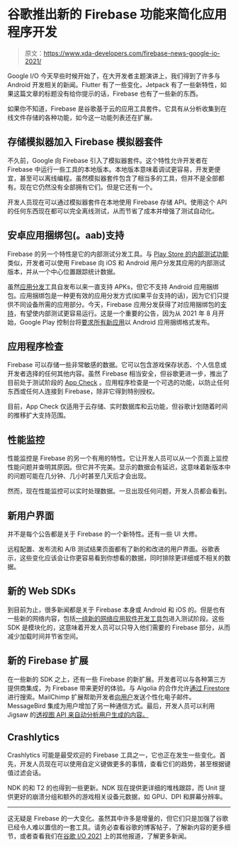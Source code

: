 # 谷歌推出新的 Firebase 功能来简化应用程序开发

> 原文：<https://www.xda-developers.com/firebase-news-google-io-2021/>

Google I/O 今天早些时候开始了，在大开发者主题演讲上，我们得到了许多与 Android 开发相关的新闻。Flutter 有了一些变化，Jetpack 有了一些新特性，如果这篇文章的标题没有给你提示的话，Firebase 也有了一些新的东西。

如果你不知道，Firebase 是谷歌基于云的应用工具套件。它具有从分析收集到在线文件存储的各种功能，如今这一功能列表还在扩展。

## 存储模拟器加入 Firebase 模拟器套件

不久前，Google 向 Firebase 引入了模拟器套件。这个特性允许开发者在 Firebase 中运行一些工具的本地版本。本地版本意味着调试更容易，开发更便宜，甚至可以离线编程。虽然模拟器套件包含了相当多的工具，但并不是全部都有。现在它仍然没有全部拥有它们。但是它还有一个。

开发人员现在可以通过模拟器套件在本地使用 Firebase 存储 API。使用这个 API 的任何东西现在都可以完全离线测试，从而节省了成本并增强了测试自动化。

## 安卓应用捆绑包(。aab)支持

Firebase 的另一个特性是它的内部测试分发工具。与 [Play Store 的内部测试功能](https://www.xda-developers.com/google-play-store-developers-internal-test-channel/)类似，开发者可以使用 Firebase 向 iOS 和 Android 用户分发其应用的内部测试版本，并从一个中心位置跟踪统计数据。

虽然[应用分发](https://firebase.google.com/products/app-distribution)工具自发布以来一直支持 APKs，但它不支持 Android 应用捆绑包。应用捆绑包是一种更有效的应用分发方式(如果平台支持的话)，因为它们只提供不同设备所需的应用部分。今天，Firebase 应用分发获得了对应用捆绑包的[支持](https://firebase.google.com/docs/app-distribution/android/distribute-console?apptype=aab)，有望使内部测试更容易运行。这是一个重要的公告，因为从 2021 年 8 月开始，Google Play 控制台将[要求所有新应用](https://www.xda-developers.com/google-android-app-bundle-play-store/)以 Android 应用捆绑格式发布。

## 应用程序检查

Firebase 可以存储一些非常敏感的数据。它可以包含游戏保存状态、个人信息或开发者选择的任何其他内容。虽然 Firebase 相当安全，但谷歌更进一步，推出了目前处于测试阶段的 [App Check](https://firebase.google.com/docs/app-check) 。应用程序检查是一个可选的功能，以防止任何东西或任何人连接到 Firebase，除非它得到特别授权。

目前，App Check 仅适用于云存储、实时数据库和云功能，但谷歌计划随着时间的推移扩大支持范围。

## 性能监控

性能监控是 Firebase 的另一个有用的特性。它让开发人员可以从一个页面上监控性能问题并查明其原因。但它并不完美。显示的数据会有延迟，这意味着新版本中的问题可能在几分钟、几小时甚至几天后才会出现。

然而，现在性能监控可以实时处理数据。一旦出现任何问题，开发人员都会看到。

## 新用户界面

并不是每个公告都是关于 Firebase 的一个新特性。还有一些 UI 大修。

远程配置、发布流和 A/B 测试结果页面都有了新的和改进的用户界面。谷歌表示，这些变化应该会让你更容易看到你想看的数据，同时排除更详细或不相关的数据。

## 新的 Web SDKs

到目前为止，很多新闻都是关于 Firebase 本身或 Android 和 iOS 的。但是也有一些新的网络内容，包括[一组新的网络应用软件开发工具包](https://firebase.google.com/docs/web/learn-more#modular-version)进入测试阶段。这些 SDK 是模块化的，这意味着开发人员可以只导入他们需要的 Firebase 部分，从而减少加载时间并节省空间。

## 新的 Firebase 扩展

在一些新的 SDK 之上，还有一些 Firebase 的新扩展。开发者可以与各种第三方提供商集成，为 Firebase 带来更好的体验。与 Algolia 的合作允许[通过 Firestore](https://firebase.google.com/products/extensions/firestore-algolia-search/) 进行搜索。MailChimp 扩展帮助开发者[向用户](https://firebase.google.com/products/extensions/mailchimp-firebase-sync)发送个性化电子邮件。MessageBird 集成为用户增加了另一种通信方式。最后，开发人员可以利用 Jigsaw 的[透视图 API 来自动分析用户生成的内容。](https://github.com/FirebaseExtended/experimental-extensions/tree/next/firestore-perspective-toxicity)

## Crashlytics

Crashlytics 可能是最受欢迎的 Firebase 工具之一，它也正在发生一些变化。首先，开发人员现在可以使用自定义键做更多的事情，查看它们的趋势，甚至根据键值过滤会话。

NDK 的和 T2 的也得到一些更新。NDK 现在提供更详细的堆栈跟踪，而 Unit 提供更好的崩溃分组和额外的游戏相关设备元数据，如 GPU、DPI 和屏幕分辨率。

* * *

这无疑是 Firebase 的一大变化。虽然其中许多是增量的，但它们只是加强了谷歌已经令人难以置信的一套工具。请务必查看谷歌的博客帖子，了解新内容的更多细节，或者查看我们在[谷歌 I/O 2021](https://www.xda-developers.com/tag/google-io-2021/) 上的其他报道，了解更多新闻。